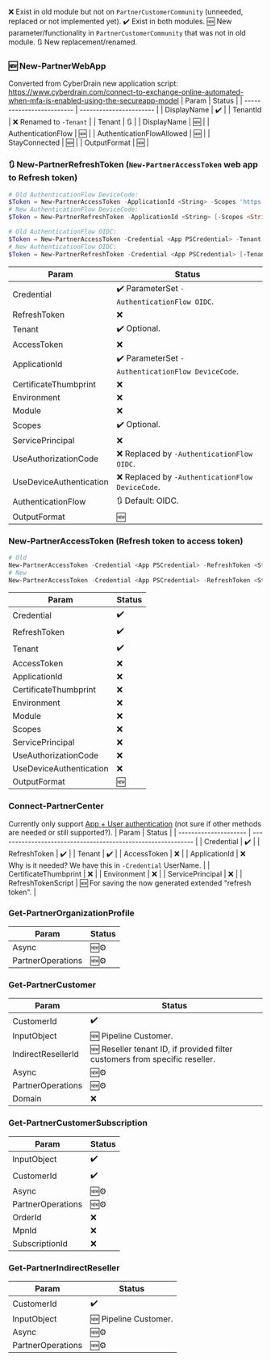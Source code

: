 ❌ Exist in old module but not on `PartnerCustomerCommunity` (unneeded, replaced or not implemented yet).
✔️ Exist in both modules.
🆕 New parameter/functionality in `PartnerCustomerCommunity` that was not in old module.
🔃 New replacement/renamed.

### 🆕 New-PartnerWebApp
Converted from CyberDrain new application script:
https://www.cyberdrain.com/connect-to-exchange-online-automated-when-mfa-is-enabled-using-the-secureapp-model
| Param                     | Status                  |
| ------------------------- | ----------------------- |
| DisplayName               | ✔️                    |
| TenantId                  | ❌ Renamed to `-Tenant` |
| Tenant                    | 🔃                     |
| DisplayName               | 🆕                      |
| AuthenticationFlow        | 🆕                      |
| AuthenticationFlowAllowed | 🆕                      |
| StayConnected             | 🆕                      |
| OutputFormat              | 🆕                      |

### 🔃 New-PartnerRefreshToken (`New-PartnerAccessToken` web app to Refresh token)
``` powershell
# Old AuthenticationFlow DeviceCode:
$Token = New-PartnerAccessToken -ApplicationId <String> -Scopes 'https://api.partnercenter.microsoft.com/user_impersonation' [-Tenant <String>] -UseDeviceAuthentication
# New AuthenticationFlow DeviceCode:
$Token = New-PartnerRefreshToken -ApplicationId <String> [-Scopes <String<>>] [-Tenant <String>] -AuthenticationFlow DeviceCode

# Old AuthenticationFlow OIDC:
$Token = New-PartnerAccessToken -Credential <App PSCredential> -Tenant <String> -ApplicationId <String> -Scopes 'https://api.partnercenter.microsoft.com/user_impersonation' -ServicePrincipal -UseAuthorizationCode
# New AuthenticationFlow OIDC:
$Token = New-PartnerRefreshToken -Credential <App PSCredential> [-Tenant <String>] [-Scopes <String<>>]
```
| Param                   | Status                                             |
| ----------------------- | -------------------------------------------------- |
| Credential              | ✔️ ParameterSet `-AuthenticationFlow OIDC`.       |
| RefreshToken            | ❌                                                 |
| Tenant                  | ✔️ Optional.                                     |
| AccessToken             | ❌                                                 |
| ApplicationId           | ✔️ ParameterSet `-AuthenticationFlow DeviceCode`. |
| CertificateThumbprint   | ❌                                                 |
| Environment             | ❌                                                 |
| Module                  | ❌                                                 |
| Scopes                  | ✔️ Optional.                                     |
| ServicePrincipal        | ❌                                                 |
| UseAuthorizationCode    | ❌ Replaced by  `-AuthenticationFlow OIDC`.        |
| UseDeviceAuthentication | ❌ Replaced by `-AuthenticationFlow DeviceCode`.   |
| AuthenticationFlow      | 🔃 Default: OIDC.                                  |
| OutputFormat            | 🆕                                                 |

### New-PartnerAccessToken (Refresh token to access token)
``` powershell
# Old
New-PartnerAccessToken -Credential <App PSCredential> -RefreshToken <String> [-Tenant <String>] -Scopes 'https://api.partnercenter.microsoft.com/user_impersonation'
# New
New-PartnerAccessToken -Credential <App PSCredential> -RefreshToken <String> [-Tenant <String>]
```
| Param                   | Status |
| ----------------------- | ------ |
| Credential              | ✔️   |
| RefreshToken            | ✔️   |
| Tenant                  | ✔️   |
| AccessToken             | ❌     |
| ApplicationId           | ❌     |
| CertificateThumbprint   | ❌     |
| Environment             | ❌     |
| Module                  | ❌     |
| Scopes                  | ❌     |
| ServicePrincipal        | ❌     |
| UseAuthorizationCode    | ❌     |
| UseDeviceAuthentication | ❌     |
| OutputFormat            | 🆕     |



### Connect-PartnerCenter
Currently only support [App + User authentication](https://docs.microsoft.com/en-us/partner-center/develop/partner-center-authentication#app--user-authentication) (not sure if other methods are needed or still supported?).
| Param                 | Status                                                       |
| --------------------- | ------------------------------------------------------------ |
| Credential            | ✔️                                                         |
| RefreshToken          | ✔️                                                         |
| Tenant                | ✔️                                                         |
| AccessToken           | ❌                                                           |
| ApplicationId         | ❌ Why is it needed? We have this in `-Credential` UserName. |
| CertificateThumbprint | ❌                                                           |
| Environment           | ❌                                                           |
| ServicePrincipal      | ❌                                                           |
| RefreshTokenScript    | 🆕 For saving the now generated extended "refresh token".     |

### Get-PartnerOrganizationProfile
| Param             | Status |
| ----------------- | ------ |
| Async             | 🆕⚙️ |
| PartnerOperations | 🆕⚙️ |

### Get-PartnerCustomer
| Param              | Status                                                                      |
| ------------------ | --------------------------------------------------------------------------- |
| CustomerId         | ✔️                                                                        |
| InputObject        | 🆕 Pipeline Customer.                                                       |
| IndirectResellerId | 🆕 Reseller tenant ID, if provided filter customers from specific reseller. |
| Async              | 🆕⚙️                                                                      |
| PartnerOperations  | 🆕⚙️                                                                      |
| Domain             | ❌                                                                          |

### Get-PartnerCustomerSubscription
| Param             | Status |
| ----------------- | ------ |
| InputObject       | ✔️   |
| CustomerId        | ✔️   |
| Async             | 🆕⚙️ |
| PartnerOperations | 🆕⚙️ |
| OrderId           | ❌     |
| MpnId             | ❌     |
| SubscriptionId    | ❌     |

### Get-PartnerIndirectReseller
| Param             | Status                |
| ----------------- | --------------------- |
| CustomerId        | ✔️                  |
| InputObject       | 🆕 Pipeline Customer. |
| Async             | 🆕⚙️                |
| PartnerOperations | 🆕⚙️                |


